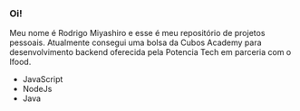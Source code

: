 ### Oi!

<p>Meu nome é Rodrigo Miyashiro e esse é meu repositório de projetos pessoais. Atualmente consegui uma bolsa da Cubos Academy para desenvolvimento backend oferecida pela Potencia Tech em parceria com o Ifood.
 </p>

- JavaScript
- NodeJs
- Java



